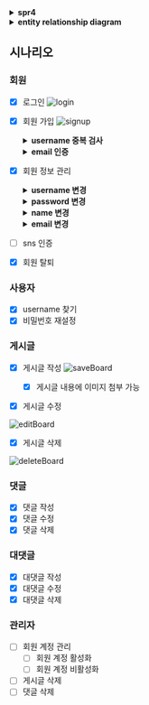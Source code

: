 <details>
<summary> <b>spr4</b> </summary>

게시글 -> 댓글, 댓글, 댓글 -> 댓글 작성자, 댓글 작성자, 댓글 작성자, ... n+1

aop 트랜잭션 전파

파일업로드 ckeditor
</details>


<details>
<summary><b>entity relationship diagram</b></summary>

![erd](/src/main/resources/content/spr4.png)
</details>

## 시나리오

### 회원
- [x] 로그인
  ![login](/src/main/resources/content/login.gif)
- [x] 회원 가입
  ![signup](/src/main/resources/content/signupEnd.gif)
  <details> 
  <summary><b>username 중복 검사</b></summary>
  
  ![validateUsername](/src/main/resources/content/validateUsername.gif)
  </details>
  <details>
  <summary><b>email 인증</b></summary> 
  
  ![verifyEmail](/src/main/resources/content/verifyEmail.gif)
  </details>
- [x] 회원 정보 관리
  <details>
  <summary><b>username 변경</b></summary> 

  ![verifyEmail](/src/main/resources/content/verifyEmail.gif)
  </details>
  <details>
  <summary><b>password 변경</b></summary> 

  ![verifyEmail](/src/main/resources/content/verifyEmail.gif)
  - [x] 기존 비밀번호, 새 비밀번호가 같으면 예외 발생 
  </details>
  <details>
  <summary><b>name 변경</b></summary> 

  ![verifyEmail](/src/main/resources/content/verifyEmail.gif)
  </details>
  <details>
  <summary><b>email 변경</b></summary> 

  ![verifyEmail](/src/main/resources/content/verifyEmail.gif)
  - [x] email 인증
  </details>
- [ ] sns 인증
- [x] 회원 탈퇴

### 사용자
- [x] username 찾기
- [x] 비밀번호 재설정

### 게시글
- [x] 게시글 작성
![saveBoard](/src/main/resources/content/saveBoard.gif)
  - [x] 게시글 내용에 이미지 첨부 가능


- [x] 게시글 수정

![editBoard](/src/main/resources/content/editBoard.gif)

- [x] 게시글 삭제

![deleteBoard](/src/main/resources/content/deleteBoard.gif)

### 댓글
- [x] 댓글 작성
- [x] 댓글 수정
- [x] 댓글 삭제

### 대댓글
- [x] 대댓글 작성
- [x] 대댓글 수정
- [x] 대댓글 삭제

### 관리자
- [ ] 회원 계정 관리
    - [ ] 회원 계정 활성화
    - [ ] 회원 계정 비활성화
- [ ] 게시글 삭제
- [ ] 댓글 삭제

[//]: # (![home]&#40;/src/main/resources/content/home.gif&#41;)



